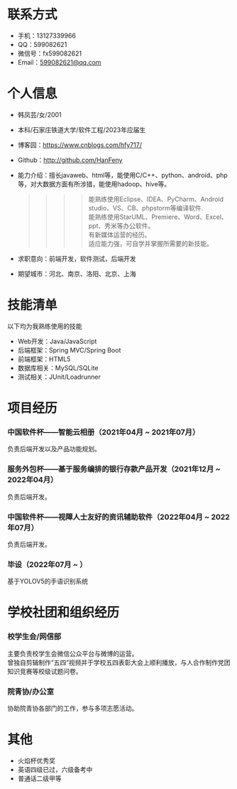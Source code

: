 
# 联系方式

- 手机：13127339966
- QQ：599082621
- 微信号：fx599082621
- Email：599082621@qq.com


# 个人信息

 - 韩凤芸/女/2001 
 - 本科/石家庄铁道大学/软件工程/2023年应届生
 - 博客园：https://www.cnblogs.com/hfy717/ 
 - Github：http://github.com/HanFeny

 - 能力介绍：擅长javaweb、html等，能使用C/C++、python、android、php等，对大数据方面有所涉猎，能使用hadoop、hive等。  
   >>>>能熟练使用Eclipse、IDEA、PyCharm、Android studio、VS、CB、phpstorm等编译软件.  
   >>>>能熟练使用StarUML、Premiere、Word、Excel、ppt、秀米等办公软件。  
   >>>>有新媒体运营的经历。  
   >>>>适应能力强，可自学并掌握所需要的新技能。  
 - 求职意向：前端开发，软件测试，后端开发
 - 期望城市：河北、南京、洛阳、北京、上海


# 技能清单

以下均为我熟练使用的技能

- Web开发：Java/JavaScript
- 后端框架：Spring MVC/Spring Boot
- 前端框架：HTML5
- 数据库相关：MySQL/SQLite
- 测试相关：JUnit/Loadrunner

# 项目经历

### 中国软件杯——智能云相册（2021年04月 ~ 2021年07月）
负责后端开发以及产品功能规划。

### 服务外包杯——基于服务编排的银行存款产品开发（2021年12月 ~ 2022年04月）
负责后端开发。

### 中国软件杯——视障人士友好的资讯辅助软件（2022年04月 ~ 2022年07月）
负责后端开发。

### 毕设（2022年07月 ~ ）
基于YOLOV5的手语识别系统

  
# 学校社团和组织经历

### 校学生会/网信部
主要负责校学生会微信公众平台与微博的运营。  
曾独自剪辑制作“五四”视频并于学校五四表彰大会上顺利播放，与人合作制作党团知识竞赛等校级试题问卷。  

### 院青协/办公室
协助院青协各部门的工作，参与多项志愿活动。


# 其他
- 火焰杯优秀奖
- 英语四级已过，六级备考中
- 普通话二级甲等
      
      
